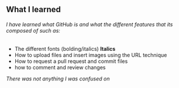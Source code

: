 ## What I learned 
###### I have learned what GitHub is and what the different features that its composed of such as: 
- The different fonts (bolding/italics) **Italics**
- How to upload files and insert images using the URL technique
- How to request a pull request and commit files 
- how to comment and review changes 

*There was not anything I was confused on*
